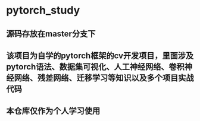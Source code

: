 # pytorch_study
## 源码存放在master分支下
## 该项目为自学的pytorch框架的cv开发项目，里面涉及pytorch语法、数据集可视化、人工神经网络、卷积神经网络、残差网络、迁移学习等知识以及多个项目实战代码
## 本仓库仅作为个人学习使用
